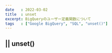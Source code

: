 ```yaml
---
date   : 2022-03-02
title  : unset
excerpt: BigQueryのユーザー定義関数について
tags   : ["Google BigQuery", "SQL", "unset()"]
---
```


## || unset()
